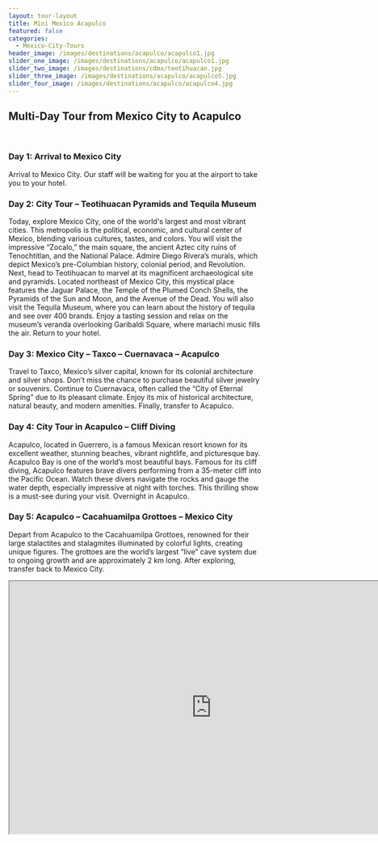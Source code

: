 ```yaml
---
layout: tour-layout
title: Mini Mexico Acapulco
featured: false
categories:
  - Mexico-City-Tours
header_image: /images/destinations/acapulco/acapulco1.jpg
slider_one_image: /images/destinations/acapulco/acapulco1.jpg
slider_two_image: /images/destinations/cdmx/teotihuacan.jpg
slider_three_image: /images/destinations/acapulco/acapulco5.jpg
slider_four_image: /images/destinations/acapulco/acapulco4.jpg
---
```

## Multi-Day Tour from Mexico City to Acapulco

&nbsp;  

### Day 1: Arrival to Mexico City

Arrival to Mexico City. Our staff will be waiting for you at the airport to take you to your hotel.

### Day 2: City Tour – Teotihuacan Pyramids and Tequila Museum

Today, explore Mexico City, one of the world's largest and most vibrant cities. This metropolis is the political, economic, and cultural center of Mexico, blending various cultures, tastes, and colors. You will visit the impressive “Zocalo,” the main square, the ancient Aztec city ruins of Tenochtitlan, and the National Palace. Admire Diego Rivera’s murals, which depict Mexico’s pre-Columbian history, colonial period, and Revolution. Next, head to Teotihuacan to marvel at its magnificent archaeological site and pyramids. Located northeast of Mexico City, this mystical place features the Jaguar Palace, the Temple of the Plumed Conch Shells, the Pyramids of the Sun and Moon, and the Avenue of the Dead. You will also visit the Tequila Museum, where you can learn about the history of tequila and see over 400 brands. Enjoy a tasting session and relax on the museum’s veranda overlooking Garibaldi Square, where mariachi music fills the air. Return to your hotel.

### Day 3: Mexico City – Taxco – Cuernavaca – Acapulco

Travel to Taxco, Mexico’s silver capital, known for its colonial architecture and silver shops. Don’t miss the chance to purchase beautiful silver jewelry or souvenirs. Continue to Cuernavaca, often called the “City of Eternal Spring” due to its pleasant climate. Enjoy its mix of historical architecture, natural beauty, and modern amenities. Finally, transfer to Acapulco.

### Day 4: City Tour in Acapulco – Cliff Diving

Acapulco, located in Guerrero, is a famous Mexican resort known for its excellent weather, stunning beaches, vibrant nightlife, and picturesque bay. Acapulco Bay is one of the world’s most beautiful bays. Famous for its cliff diving, Acapulco features brave divers performing from a 35-meter cliff into the Pacific Ocean. Watch these divers navigate the rocks and gauge the water depth, especially impressive at night with torches. This thrilling show is a must-see during your visit. Overnight in Acapulco.

### Day 5: Acapulco – Cacahuamilpa Grottoes – Mexico City

Depart from Acapulco to the Cacahuamilpa Grottoes, renowned for their large stalactites and stalagmites illuminated by colorful lights, creating unique figures. The grottoes are the world’s largest “live” cave system due to ongoing growth and are approximately 2 km long. After exploring, transfer back to Mexico City.

<div class='map-container'>

<iframe src="https://www.google.com/maps/d/u/0/embed?mid=10Kq2hbjI1yyFch4brZACVrhcN2JFDW4&ehbc=2E312F&noprof=1" width="800" height="500"></iframe>

</div>

&nbsp;